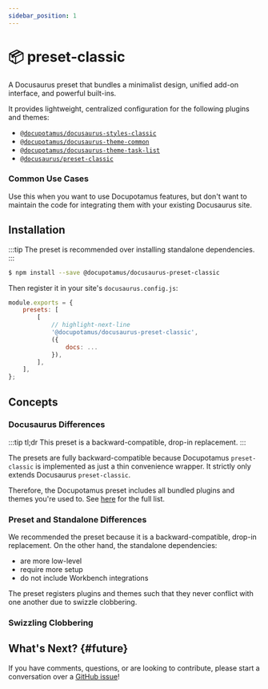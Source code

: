 ```yaml
---
sidebar_position: 1
---
```


# 📦 preset-classic

<!-- import ApiTable from '@site/src/components/ApiTable'; -->
<!-- import { TaskList } from '@theme/docupotamus-task-list'; -->

A Docusaurus preset that bundles a minimalist design, unified add-on interface,
and powerful built-ins.

It provides lightweight, centralized configuration for the following plugins and
themes:

- [`@docupotamus/docusaurus-styles-classic`](../styles/styles-classic.md)
- [`@docupotamus/docusaurus-theme-common`](../themes/theme-common.md)
- [`@docupotamus/docusaurus-theme-task-list`](../themes/theme-task-list.md)
- [`@docusaurus/preset-classic`](#docusaurus-differences)

### Common Use Cases

Use this when you want to use Docupotamus features, but don't want to maintain
the code for integrating them with your existing Docusaurus site.

## Installation

:::tip
The preset is recommended over installing standalone dependencies.
:::

```bash npm2yarn
$ npm install --save @docupotamus/docusaurus-preset-classic
```

Then register it in your site's `docusaurus.config.js`:

```js title="docusaurus.config.js"
module.exports = {
    presets: [
        [
            // highlight-next-line
            '@docupotamus/docusaurus-preset-classic',
            ({
                docs: ...
            }),
        ],
    ],
};
```

## Concepts

### Docusaurus Differences

:::tip tl;dr
This preset is a backward-compatible, drop-in replacement.
:::

The presets are fully backward-compatible because Docupotamus `preset-classic`
is implemented as just a thin convenience wrapper. It strictly only extends
Docusaurus `preset-classic`.

Therefore, the Docupotamus preset includes all bundled plugins and themes you're
used to. See [here](https://docusaurus.io/docs/using-plugins#docusauruspreset-classic)
for the full list.

### Preset and Standalone Differences

We recommended the preset because it is a backward-compatible, drop-in
replacement. On the other hand, the standalone dependencies:

- are more low-level
- require more setup
- do not include Workbench integrations

The preset registers plugins and themes such that they never conflict with one
another due to swizzle clobbering.

### Swizzling Clobbering

## What's Next? {#future}

If you have comments, questions, or are looking to contribute, please start a
conversation over a
[GitHub issue](https://github.com/docupotamus/docupotamus/issues?q=is%3Aopen+is%3Aissue+label%3ACommon)!
